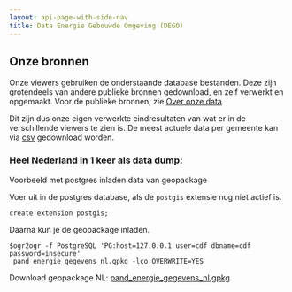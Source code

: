 ```yaml
---
layout: api-page-with-side-nav
title: Data Energie Gebouwde Omgeving (DEGO)
---
```


## Onze bronnen

Onze viewers gebruiken de onderstaande database bestanden.
Deze zijn grotendeels van andere publieke bronnen gedownload, en zelf verwerkt en opgemaakt. Voor de publieke bronnen, zie [Over onze data](/docs/metadata)

Dit zijn dus onze eigen verwerkte eindresultaten van wat er in de verschillende viewers te zien is.
De meest actuele data per gemeente kan via [csv](../csv) gedownload worden.


### Heel Nederland in 1 keer als data dump:

Voorbeeld met postgres inladen data van geopackage

Voer uit in de postgres database,  als de `postgis` extensie nog niet actief is.

    create extension postgis;

Daarna kun je de geopackage inladen.

    $ogr2ogr -f PostgreSQL 'PG:host=127.0.0.1 user=cdf dbname=cdf password=insecure'
     pand_energie_gegevens_nl.gpkg -lco OVERWRITE=YES



Download geopackage NL: [pand_energie_gegevens_nl.gpkg](https://files.commondatafactory.nl/dbdump/pand_energie_gegevens_nl.gpkg)
